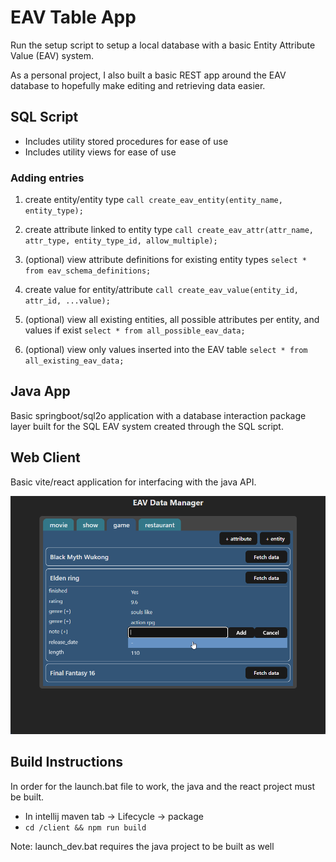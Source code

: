 # EAV Table App

Run the setup script to setup a local database with a basic Entity Attribute Value (EAV) system.

As a personal project, I also built a basic REST app around the EAV database to hopefully make 
editing and retrieving data easier.

## SQL Script

- Includes utility stored procedures for ease of use
- Includes utility views for ease of use

### Adding entries
1. create entity/entity type
`call create_eav_entity(entity_name, entity_type);`

2. create attribute linked to entity type
`call create_eav_attr(attr_name, attr_type, entity_type_id, allow_multiple);`

3. (optional) view attribute definitions for existing entity types
`select * from eav_schema_definitions;`

4. create value for entity/attribute
`call create_eav_value(entity_id, attr_id, ...value);`

5. (optional) view all existing entities, all possible attributes per entity, and values if exist
`select * from all_possible_eav_data;`

6. (optional) view only values inserted into the EAV table
`select * from all_existing_eav_data;`

## Java App

Basic springboot/sql2o application with a database interaction package layer 
built for the SQL EAV system created through the SQL script.

## Web Client

Basic vite/react application for interfacing with the java API.

<img src="./client/public/screenshot.png" width="600px" />

## Build Instructions

In order for the launch.bat file to work, the java and the react project must be built.
- In intellij maven tab -> Lifecycle -> package
- `cd /client && npm run build`

Note: launch_dev.bat requires the java project to be built as well